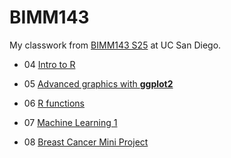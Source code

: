 # BIMM143
My classwork from [BIMM143 S25](https://bioboot.github.io/bimm143_S25/) at UC San Diego.

- 04 [Intro to R](https://github.com/cvosantos/bimm143-github/blob/main/class04/class04.md)

- 05 [Advanced graphics with **ggplot2**](https://github.com/cvosantos/bimm143-github/blob/main/class05/class05.md)

- 06 [R functions](https://github.com/cvosantos/bimm143-github/blob/main/class06/class06.md)

- 07 [Machine Learning 1](https://github.com/cvosantos/bimm143-github/blob/main/class07/class07.md)

- 08 [Breast Cancer Mini Project](https://github.com/cvosantos/bimm143-github/blob/main/class08/class08.md)


